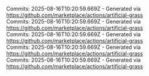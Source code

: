 Commits: 2025-08-16T10:20:59.669Z - Generated via https://github.com/marketplace/actions/artificial-grass
<br>
Commits: 2025-08-16T10:20:59.669Z - Generated via https://github.com/marketplace/actions/artificial-grass
<br>
Commits: 2025-08-16T10:20:59.669Z - Generated via https://github.com/marketplace/actions/artificial-grass
<br>
Commits: 2025-08-16T10:20:59.669Z - Generated via https://github.com/marketplace/actions/artificial-grass
<br>
Commits: 2025-08-16T10:20:59.669Z - Generated via https://github.com/marketplace/actions/artificial-grass
<br>
